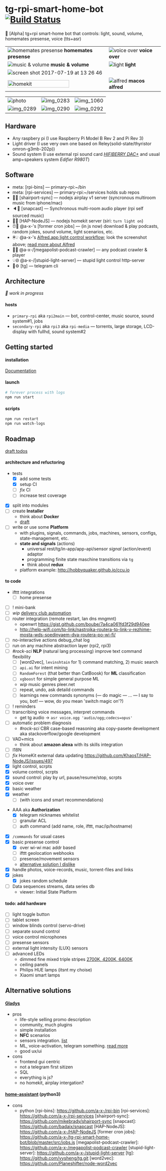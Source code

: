# tg-rpi-smart-home-bot [![Build Status](https://travis-ci.org/a-x-/tg-rpi-smart-home-bot.svg?branch=master)](https://travis-ci.org/a-x-/tg-rpi-smart-home-bot)
🚧 [Alpha] tg+rpi smart-home bot that controls: light, sound, volume, homemates presense, voice (tts+asr)

| | |
| --- | --- |
| ![homemates presense](https://user-images.githubusercontent.com/6201068/28362747-53446658-6c86-11e7-9c1a-eb934ae44231.png) **homemates presense** | ![voice over](https://user-images.githubusercontent.com/6201068/28362755-59af9bac-6c86-11e7-9fa1-921e5f025de2.png) **voice over** |
| ![music & volume](https://user-images.githubusercontent.com/6201068/28362760-5e361d9a-6c86-11e7-887a-0c4b2a675e09.png) **music & volume** | ![light](https://user-images.githubusercontent.com/6201068/28362781-6d89c648-6c86-11e7-847d-bc4c5be0fac9.png) **light** |
| ![screen shot 2017-07-19 at 13 26 46](https://user-images.githubusercontent.com/6201068/28362820-a6ed78b2-6c86-11e7-8c66-f4a5aa143325.png) | |
| <img alt="homekit" src="https://user-images.githubusercontent.com/6201068/34981829-c515cc6a-fab9-11e7-8af9-8354ce0e212f.jpg" width="80%" /> | ![alfred](https://user-images.githubusercontent.com/6201068/28365373-fc7a4a8a-6c90-11e7-9d79-8b1775fa2f3d.jpg) **macos alfred** |


| | | |
| --- | --- | --- |
| ![photo](https://user-images.githubusercontent.com/6201068/28364002-6750729a-6c8b-11e7-9bf0-0cffdf9242b9.jpg) | ![img_0283](https://user-images.githubusercontent.com/6201068/30253637-dbe9d3aa-9691-11e7-93f2-0d25d15fe183.jpg) | ![img_1060](https://user-images.githubusercontent.com/6201068/30253658-27aeca98-9692-11e7-9b3c-01bc5d51aa36.jpg) |
| ![img_0289](https://user-images.githubusercontent.com/6201068/30253638-dbea0442-9691-11e7-95eb-0fbd032f7f0a.jpg) | ![img_0290](https://user-images.githubusercontent.com/6201068/30253640-dbeadbd8-9691-11e7-96c1-90863718b0d1.jpg) | ![img_0292](https://user-images.githubusercontent.com/6201068/30253636-dbe8d0fe-9691-11e7-988b-fd320f2d523a.jpg) |

## Hardware
* Any raspbery pi (I use Raspberry Pi Model B Rev 2 and Pi Rev 3)
* Light driver (I use very own one based on Reley(solid-state/thyristor omron-g3mb-202p))
* Sound system (I use external rpi sound card *[HIFIBERRY DAC+](https://www.hifiberry.com/shop/boards/hifiberry-dacplus-phone/)* and usual amp+speakers system *Edifier R980T*)

## Software
- meta: [rpi-bins] — primary-rpi:~/bin
- meta: [rpi-services] — primary-rpi:~/services holds sub repos
- 📱🎵 [shairport-sync] — nodejs airplay v1 server (syncronous multiroom music from iphone/mac)
- 🔈🎵 [snapcast] — Synchronous multi-room audio player (rpi self sourced music)
- 📱💡 [HAP-NodeJS] — nodejs homekit server (siri: `turn light on`)
- ⏰💨 @a-x-'s [former cron jobs] — (in js now) download & play podcasts, random jokes, sound volume, light scenarios, etc.
- 🖲💡 @a-x-'s [Alfred.app light control workflow](https://yadi.sk/d/lGhNefTz3RdZcD); look the screenshot above; [read more about Alfred](https://www.alfredapp.com)
- 🎵💨 @a-x-/[megapolist-podcast-crawler] — any podcast crawler & player
- 💡🌐 @a-x-/[stupid-light-server] — stupid light control http-server
- 💬⚙️ [tg] — telegram cli


## Architecture
_🚧 work in progress_
#### hosts
- `primary-rpi` aka `rpi2main` — bot, control-center, music source, sound system#1, jobs
- `secondary-rpi` aka `rpi3` aka `rpi-media` — torrents, large storage, LCD-display with fullhd, sound system#2


## Getting started

#### installation
[Documentation](https://github.com/a-x-/tg-rpi-smart-home-bot/wiki/Installation-everything-DRAFT)

#### launch
```sh
# forever process with logs
npm run start
```

#### scripts
```sh
npm run restart
npm run watch-logs
```

## Roadmap
[draft todos](https://github.com/a-x-/tg-rpi-smart-home-bot/wiki/vigvam-bot-todo-DRAFT)

#### architecture and refuctoring
* tests
   * [x] add some tests
   * [x] setup CI
   * [ ] _fix_ CI
   * [ ] increase test coverage
* [x] split into modules
* [ ] create **Installer**
    * think about **Docker**
    * [draft](https://github.com/a-x-/tg-rpi-smart-home-bot/wiki/Installation-everything-DRAFT)
* [ ] write or use some **Platform**
  * with plugins, signals, commands, jobs, machines, sensors, configs, state-management, etc.
  * **state and signals** (actions)
    * universal rest/tg/in-app/app-api/sensor *signal* (action/event) adaptor
    * programming finite state maschine transitions via `tg`
    * think about **redux**
  * platform example: http://hobbyquaker.github.io/ccu.io


#### to code
* ifttt integrations
  * [ ] home presense
* [ ] ! mini-bank
* [ ] _wip_ [delivery club automation](https://github.com/a-x-/delivery-club-api)
* [ ] router integration (remote restart, lan dns mngmnt)
  * openwrt https://gist.github.com/boube/7a4ca061fd3f29d940ee
  * http://help-wifi.com/tp-link/nastrojka-routera-tp-link-v-rezhime-mosta-wds-soedinyaem-dva-routera-po-wi-fi/
* [ ] no-interactive actions debug_chat log
* [ ] run on any machine abstraction layer (rpi2, rpi3)
* [ ] *#rock-sci* **NLP** (natural lang processing) improve text command flexibility
  * [ ] [word2vec], `levinshtain` for 1) command matching, 2) music search
  * [ ] `api.ai` for intent mining
  * [ ] `RandomForest` (that better than CatBoosk) for **ML** classification
  * [ ] `xgboost` for simple general purpose ML
  * _wip_ music genres pleer.net
  * [ ] repeat, undo, ask detaild commands
  * [ ] learnings new commands synonyms (— do magic — ... — I say to you, bot! — wow, do you mean 'switch magic on'?)
* [ ] ! reminders
* [ ] transcribing voice messages, interpret commands
  * get tg audio -> `asr voice.ogg 'audio/ogg;codecs=opus'`
* [ ] automatic problem diagnosis
  * *#rock-sci* CBR case-based reasoning aka copy-pasete development aka stackoverflow/google development
* [ ] VAD+mics
  * think about **amazon alexa** with its skills integration
* [ ] I18N
* [ ] _fix_ HomeKit external data updating https://github.com/KhaosT/HAP-NodeJS/issues/497
* [x] light control, scrpts
* [x] volume control, scrpts
* [x] sound control: play by url, pause/resume/stop, scrpts
* [x] voice over
* [x] basic weather
* [x] weather
  * [ ] (with icons and smart recommendations)
* AAA aka **Authorization**
  * [x] telegram nicknames whitelist
  * [ ] granular ACL
  * [ ] auth command (add name, role, ifttt, mac/ip/hostname)
* [x] `/commands` for usual cases
* [x] basic presense control
  * [x] over wi-wi mac addr based
  * [ ] ifttt geolocation webhooks
  * [ ] presense/movement sensors
  * [alternative solution I dislike](https://github.com/initialstate/pi-sensor-free-presence-detector/wiki/Part-2.-Your-Personal-Dashboard)
* [x] handle photos, voice-records, music, torrent-files and links
* [x] jokes
  * [x] jokes random schedule
* [ ] Data sequences streams, data series db
  * viewer: Initial State Platform

#### todo: add hardware
* [ ] light toggle button
* [ ] tablet screen
* [ ] window blinds control (servo-drive)
* [ ] separate sound control
* [ ] voice control microphones
* [ ] presense sensors
* [ ] external light intensity (LUX) sensors
* [ ] advanced LEDs
  - dimmed fine mixed triple stripes [2700K, 4200K, 6400K](https://user-images.githubusercontent.com/6201068/35187670-8f2279c8-fe38-11e7-9e22-234ede179ef3.png)
  - ceiling panels
  - Philips HUE lamps (itsnt my choise)
  - Xiaomi smart lamps

## Alternative solutions
#### [Gladys](https://github.com/GladysProject/Gladys)
- pros
    - life-style selling promo description 
    - community, much plugins
    - simple installation
    - **NFC** scenarios
    - sensors integration. [list](https://gladysproject.com/en/compatibilities/)
    - ML, voice-activation, telegram something. [read more](https://gladysproject.com/en/installation/talking-to-gladys/)
    - good ux/ui
- cons
    - frontend gui centric 
    - not a telegram first sitizen
    - SQL
    - everything is js?
    - no homekit, airplay intergation? 

#### [home-assistant](https://github.com/home-assistant/home-assistant) (python3)
- cons
    - python
[rpi-bins]: https://github.com/a-x-/rpi-bin
[rpi-services]: https://github.com/a-x-/rpi-services
[shairport-sync]: https://github.com/mikebrady/shairport-sync
[snapcast]: https://github.com/badaix/snapcast
[HAP-NodeJS]: https://github.com/a-x-/HAP-NodeJS
[former cron jobs]: https://github.com/a-x-/tg-rpi-smart-home-bot/blob/master/src/jobs.js
[megapolist-podcast-crawler]: https://github.com/a-x-/megapolist-podcast-crawler
[stupid-light-server]: https://github.com/a-x-/stupid-light-server
[tg]: https://github.com/vysheng/tg.git
[word2vec]: https://github.com/Planeshifter/node-word2vec

